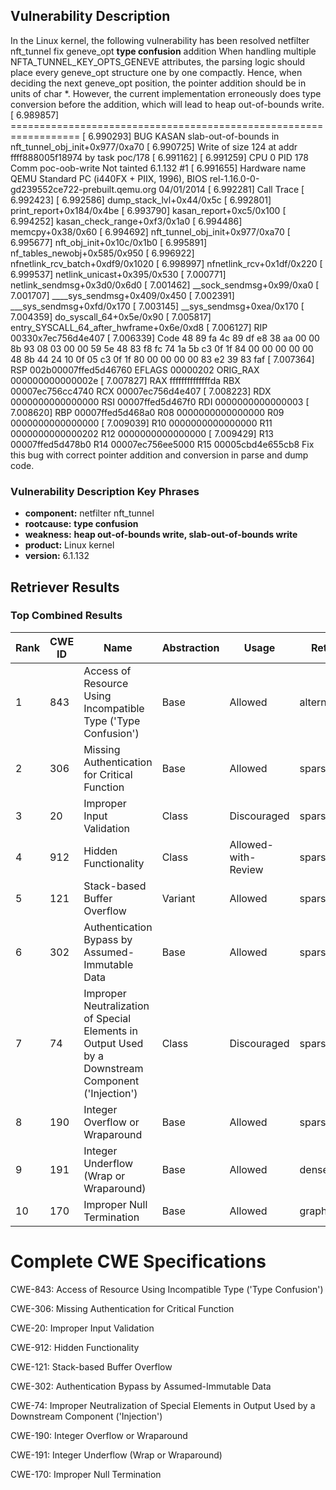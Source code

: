 ## Vulnerability Description
In the Linux kernel, the following vulnerability has been resolved netfilter nft_tunnel fix geneve_opt **type confusion** addition When handling multiple NFTA_TUNNEL_KEY_OPTS_GENEVE attributes, the parsing logic should place every geneve_opt structure one by one compactly. Hence, when deciding the next geneve_opt position, the pointer addition should be in units of char *. However, the current implementation erroneously does type conversion before the addition, which will lead to heap out-of-bounds write. [ 6.989857] ================================================================== [ 6.990293] BUG KASAN slab-out-of-bounds in nft_tunnel_obj_init+0x977/0xa70 [ 6.990725] Write of size 124 at addr ffff888005f18974 by task poc/178 [ 6.991162] [ 6.991259] CPU 0 PID 178 Comm poc-oob-write Not tainted 6.1.132 #1 [ 6.991655] Hardware name QEMU Standard PC (i440FX + PIIX, 1996), BIOS rel-1.16.0-0-gd239552ce722-prebuilt.qemu.org 04/01/2014 [ 6.992281] Call Trace [ 6.992423] [ 6.992586] dump_stack_lvl+0x44/0x5c [ 6.992801] print_report+0x184/0x4be [ 6.993790] kasan_report+0xc5/0x100 [ 6.994252] kasan_check_range+0xf3/0x1a0 [ 6.994486] memcpy+0x38/0x60 [ 6.994692] nft_tunnel_obj_init+0x977/0xa70 [ 6.995677] nft_obj_init+0x10c/0x1b0 [ 6.995891] nf_tables_newobj+0x585/0x950 [ 6.996922] nfnetlink_rcv_batch+0xdf9/0x1020 [ 6.998997] nfnetlink_rcv+0x1df/0x220 [ 6.999537] netlink_unicast+0x395/0x530 [ 7.000771] netlink_sendmsg+0x3d0/0x6d0 [ 7.001462] __sock_sendmsg+0x99/0xa0 [ 7.001707] ____sys_sendmsg+0x409/0x450 [ 7.002391] ___sys_sendmsg+0xfd/0x170 [ 7.003145] __sys_sendmsg+0xea/0x170 [ 7.004359] do_syscall_64+0x5e/0x90 [ 7.005817] entry_SYSCALL_64_after_hwframe+0x6e/0xd8 [ 7.006127] RIP 00330x7ec756d4e407 [ 7.006339] Code 48 89 fa 4c 89 df e8 38 aa 00 00 8b 93 08 03 00 00 59 5e 48 83 f8 fc 74 1a 5b c3 0f 1f 84 00 00 00 00 00 48 8b 44 24 10 0f 05 c3 0f 1f 80 00 00 00 00 83 e2 39 83 faf [ 7.007364] RSP 002b00007ffed5d46760 EFLAGS 00000202 ORIG_RAX 000000000000002e [ 7.007827] RAX ffffffffffffffda RBX 00007ec756cc4740 RCX 00007ec756d4e407 [ 7.008223] RDX 0000000000000000 RSI 00007ffed5d467f0 RDI 0000000000000003 [ 7.008620] RBP 00007ffed5d468a0 R08 0000000000000000 R09 0000000000000000 [ 7.009039] R10 0000000000000000 R11 0000000000000202 R12 0000000000000000 [ 7.009429] R13 00007ffed5d478b0 R14 00007ec756ee5000 R15 00005cbd4e655cb8 Fix this bug with correct pointer addition and conversion in parse and dump code.

### Vulnerability Description Key Phrases
- **component:** netfilter nft_tunnel
- **rootcause:** **type confusion**
- **weakness:** **heap out-of-bounds write, slab-out-of-bounds write**
- **product:** Linux kernel
- **version:** 6.1.132

## Retriever Results

### Top Combined Results

| Rank | CWE ID | Name | Abstraction | Usage  | Retrievers | Individual Scores |
|------|--------|------|-------------|-------|------------|-------------------|
| 1 | 843 | Access of Resource Using Incompatible Type ('Type Confusion') | Base | Allowed | alternate_terms | 0.700 |
| 2 | 306 | Missing Authentication for Critical Function | Base | Allowed | sparse | 0.834 |
| 3 | 20 | Improper Input Validation | Class | Discouraged | sparse | 0.820 |
| 4 | 912 | Hidden Functionality | Class | Allowed-with-Review | sparse | 0.811 |
| 5 | 121 | Stack-based Buffer Overflow | Variant | Allowed | sparse | 0.806 |
| 6 | 302 | Authentication Bypass by Assumed-Immutable Data | Base | Allowed | sparse | 0.803 |
| 7 | 74 | Improper Neutralization of Special Elements in Output Used by a Downstream Component ('Injection') | Class | Discouraged | sparse | 0.801 |
| 8 | 190 | Integer Overflow or Wraparound | Base | Allowed | sparse | 0.795 |
| 9 | 191 | Integer Underflow (Wrap or Wraparound) | Base | Allowed | dense | 0.578 |
| 10 | 170 | Improper Null Termination | Base | Allowed | graph | 0.002 |



# Complete CWE Specifications

CWE-843: Access of Resource Using Incompatible Type ('Type Confusion')

CWE-306: Missing Authentication for Critical Function

CWE-20: Improper Input Validation

CWE-912: Hidden Functionality

CWE-121: Stack-based Buffer Overflow

CWE-302: Authentication Bypass by Assumed-Immutable Data

CWE-74: Improper Neutralization of Special Elements in Output Used by a Downstream Component ('Injection')

CWE-190: Integer Overflow or Wraparound

CWE-191: Integer Underflow (Wrap or Wraparound)

CWE-170: Improper Null Termination